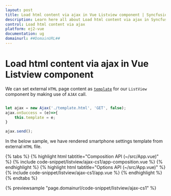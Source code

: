 ```yaml
---
layout: post
title: Load html content via ajax in Vue Listview component | Syncfusion
description: Learn here all about Load html content via ajax in Syncfusion Vue Listview component of Syncfusion Essential JS 2 and more.
control: Load html content via ajax 
platform: ej2-vue
documentation: ug
domainurl: ##DomainURL##
---
```


# Load html content via ajax in Vue Listview component

We can set external `HTML` page content as [`template`](https://ej2.syncfusion.com/vue/documentation/api/list-view/#template) for our `ListView` component by making use of `AJAX` call.

```ts

let ajax = new Ajax('./template.html', 'GET', false);
ajax.onSuccess = (e)=>{
    this.template = e;
}

ajax.send();

```

In the below sample, we have rendered smartphone settings template from external `HTML` file.

{% tabs %}
{% highlight html tabtitle="Composition API (~/src/App.vue)" %}
{% include code-snippet/listview/ajax-cs1/app-composition.vue %}
{% endhighlight %}
{% highlight html tabtitle="Options API (~/src/App.vue)" %}
{% include code-snippet/listview/ajax-cs1/app.vue %}
{% endhighlight %}
{% endtabs %}
        
{% previewsample "page.domainurl/code-snippet/listview/ajax-cs1" %}